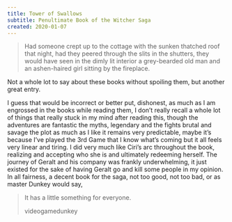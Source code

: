 ```yaml
---
title: Tower of Swallows
subtitle: Penultimate Book of the Witcher Saga
created: 2020-01-07
---
```


> Had someone crept up to the cottage with the sunken thatched roof that night, had they peered through the slits in the shutters, they would have seen in the dimly lit interior a grey-bearded old man and an ashen-haired girl sitting by the fireplace.

Not a whole lot to say about these books without spoiling them, but another great entry.

I guess that would be incorrect or better put, dishonest, as much as I am engrossed in the books while reading them, I don’t really recall a whole lot of things that really stuck in my mind after reading this, though the adventures are fantastic the myths, legendary and the fights brutal and savage the plot as much as I like it remains very predictable, maybe it’s because I’ve played the 3rd Game that I know what’s coming but it all feels very linear and tiring. I did very much like Ciri’s arc throughout the book, realizing and accepting who she is and ultimately redeeming herself. The journey of Geralt and his company was frankly underwhelming, it just existed for the sake of having Geralt go and kill some people in my opinion. In all fairness, a decent book for the saga, not too good, not too bad, or as master Dunkey would say,

> It has a little something for everyone.
>
> videogamedunkey